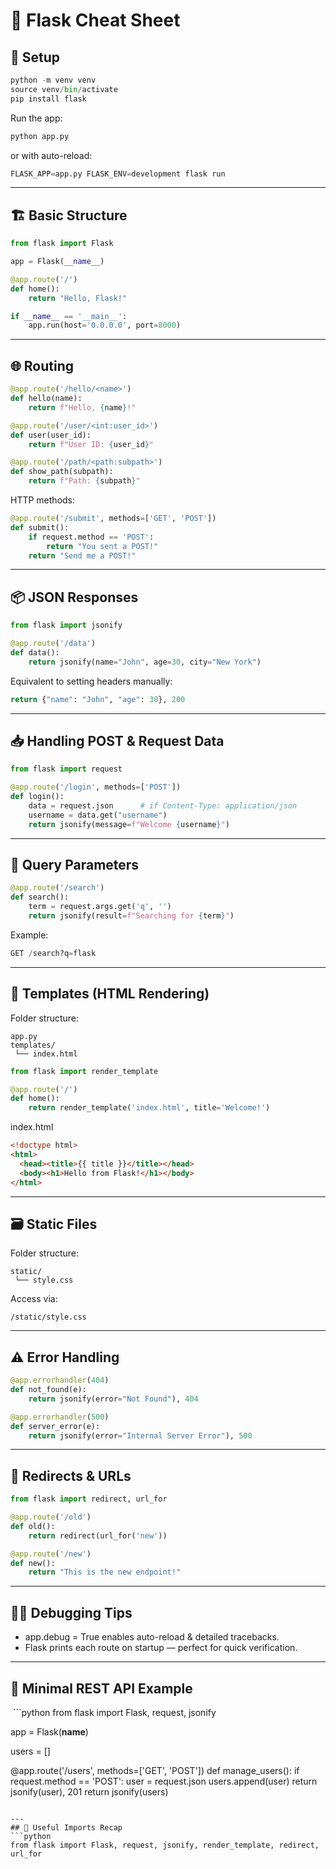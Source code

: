 # 🧠 Flask Cheat Sheet
## 🚀 Setup
```python
python -m venv venv
source venv/bin/activate
pip install flask
```

Run the app:

```python
python app.py
```

or with auto-reload:

```python
FLASK_APP=app.py FLASK_ENV=development flask run
```

---
## 🏗️ Basic Structure
```python
from flask import Flask

app = Flask(__name__)

@app.route('/')
def home():
    return "Hello, Flask!"

if __name__ == '__main__':
    app.run(host='0.0.0.0', port=8000)
```

---
## 🌐 Routing
```python
@app.route('/hello/<name>')
def hello(name):
    return f"Hello, {name}!"

@app.route('/user/<int:user_id>')
def user(user_id):
    return f"User ID: {user_id}"

@app.route('/path/<path:subpath>')
def show_path(subpath):
    return f"Path: {subpath}"
```

HTTP methods:
```python
@app.route('/submit', methods=['GET', 'POST'])
def submit():
    if request.method == 'POST':
        return "You sent a POST!"
    return "Send me a POST!"
```

---
## 📦 JSON Responses
```python
from flask import jsonify

@app.route('/data')
def data():
    return jsonify(name="John", age=30, city="New York")
```

Equivalent to setting headers manually:

```python
return {"name": "John", "age": 30}, 200
```

---
## 📥 Handling POST & Request Data
```python
from flask import request

@app.route('/login', methods=['POST'])
def login():
    data = request.json      # if Content-Type: application/json
    username = data.get("username")
    return jsonify(message=f"Welcome {username}")
```

---
## 🧩 Query Parameters
```python
@app.route('/search')
def search():
    term = request.args.get('q', '')
    return jsonify(result=f"Searching for {term}")

```

Example:
```sql
GET /search?q=flask
```

---
## 🧱 Templates (HTML Rendering)

Folder structure:
```
app.py
templates/
 └── index.html
```
```python
from flask import render_template

@app.route('/')
def home():
    return render_template('index.html', title='Welcome!')
```

index.html
```html
<!doctype html>
<html>
  <head><title>{{ title }}</title></head>
  <body><h1>Hello from Flask!</h1></body>
</html>
```

---
## 🗃️ Static Files

Folder structure:
```pgsql
static/
 └── style.css
```

Access via:
```
/static/style.css
```

---
## ⚠️ Error Handling
```python
@app.errorhandler(404)
def not_found(e):
    return jsonify(error="Not Found"), 404

@app.errorhandler(500)
def server_error(e):
    return jsonify(error="Internal Server Error"), 500
```

---
## 🧰 Redirects & URLs
```python
from flask import redirect, url_for

@app.route('/old')
def old():
    return redirect(url_for('new'))

@app.route('/new')
def new():
    return "This is the new endpoint!"
```

---
## 🧑‍💻 Debugging Tips

- app.debug = True enables auto-reload & detailed tracebacks.
- Flask prints each route on startup — perfect for quick verification.

---
## 🧱 Minimal REST API Example
 ```python
from flask import Flask, request, jsonify

app = Flask(__name__)

users = []

@app.route('/users', methods=['GET', 'POST'])
def manage_users():
    if request.method == 'POST':
        user = request.json
        users.append(user)
        return jsonify(user), 201
    return jsonify(users)
```

---
## 🧩 Useful Imports Recap
```python
from flask import Flask, request, jsonify, render_template, redirect, url_for
```